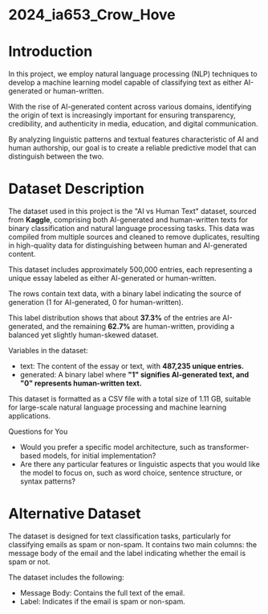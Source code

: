 # 2024_ia653_Crow_Hove

# Introduction

In this project, we employ natural language processing (NLP) techniques to develop a machine learning model capable of classifying text as either AI-generated or human-written. 

With the rise of AI-generated content across various domains, identifying the origin of text is increasingly important for ensuring transparency, credibility, and authenticity in media, education, and digital communication. 

By analyzing linguistic patterns and textual features characteristic of AI and human authorship, our goal is to create a reliable predictive model that can distinguish between the two.

# Dataset Description

The dataset used in this project is the "AI vs Human Text" dataset, sourced from **Kaggle**, comprising both AI-generated and human-written texts for binary classification and natural language processing tasks. This data was compiled from multiple sources and cleaned to remove duplicates, resulting in high-quality data for distinguishing between human and AI-generated content.

This dataset includes approximately 500,000 entries, each representing a unique essay labeled as either AI-generated or human-written. 

The rows contain text data, with a binary label indicating the source of generation (1 for AI-generated, 0 for human-written). 

This label distribution shows that about **37.3%** of the entries are AI-generated, and the remaining **62.7%** are human-written, providing a balanced yet slightly human-skewed dataset.

Variables in the dataset:

- text: The content of the essay or text, with **487,235 unique entries.**
- generated: A binary label where **"1" signifies AI-generated text, and "0" represents human-written text.**

This dataset is formatted as a CSV file with a total size of 1.11 GB, suitable for large-scale natural language processing and machine learning applications.

Questions for You

- Would you prefer a specific model architecture, such as transformer-based models, for initial implementation?
- Are there any particular features or linguistic aspects that you would like the model to focus on, such as word choice, sentence structure, or syntax patterns?

# Alternative Dataset

The dataset is designed for text classification tasks, particularly for classifying emails as spam or non-spam. It contains two main columns: the message body of the email and the label indicating whether the email is spam or not. 

The dataset includes the following:

- Message Body: Contains the full text of the email.
- Label: Indicates if the email is spam or non-spam.
